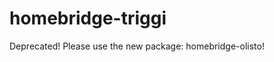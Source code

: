 homebridge-triggi
==============================

Deprecated! Please use the new package: homebridge-olisto!
